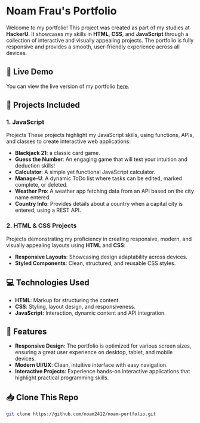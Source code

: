 # Noam Frau's Portfolio

Welcome to my portfolio! This project was created as part of my studies at **HackerU**. It showcases my skills in **HTML**, **CSS**, and **JavaScript** through a collection of interactive and visually appealing projects. The portfolio is fully responsive and provides a smooth, user-friendly experience across all devices.

## 🔗 Live Demo
You can view the live version of my portfolio [here](https://noam2412.github.io/noam-portfolio/).

## 📂 Projects Included

### 1. JavaScript
Projects
These projects highlight my JavaScript skills, using functions, APIs, and classes to create interactive web applications:
- **Blackjack 21**: a classic card game.
- **Guess the Number**: An engaging game that will test your intuition and deduction skills!
- **Calculator**: A simple yet functional JavaScript calculator.
- **Manage-U**: A dynamic ToDo list where tasks can be edited, marked complete, or deleted.
- **Weather Pro**: A weather app fetching data from an API based on the city name entered.
- **Country Info**: Provides details about a country when a capital city is entered, using a REST API.

### 2. HTML & CSS Projects
Projects demonstrating my proficiency in creating responsive, modern, and visually appealing layouts using **HTML** and **CSS**:
- **Responsive Layouts**: Showcasing design adaptability across devices.
- **Styled Components**: Clean, structured, and reusable CSS styles.

## 💻 Technologies Used
- **HTML**: Markup for structuring the content.
- **CSS**: Styling, layout design, and responsiveness.
- **JavaScript**: Interaction, dynamic content and API integration.
## 🚀 Features
- **Responsive Design**: The portfolio is optimized for various screen sizes, ensuring a great user experience on desktop, tablet, and mobile devices.
- **Modern UI/UX**: Clean, intuitive interface with easy navigation.
- **Interactive Projects**: Experience hands-on interactive applications that highlight practical programming skills.
  
## 📥 Clone This Repo
```bash
git clone https://github.com/noam2412/noam-portfolio.git
